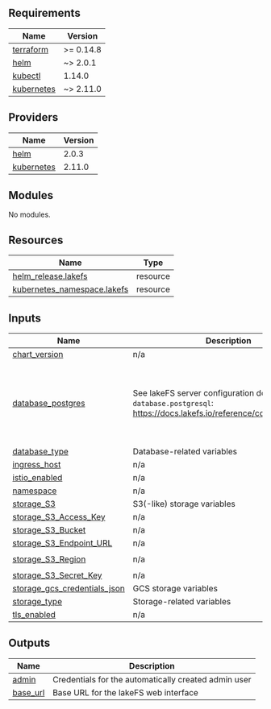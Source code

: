 <!-- BEGIN_TF_DOCS -->
## Requirements

| Name | Version |
|------|---------|
| <a name="requirement_terraform"></a> [terraform](#requirement\_terraform) | >= 0.14.8 |
| <a name="requirement_helm"></a> [helm](#requirement\_helm) | ~> 2.0.1 |
| <a name="requirement_kubectl"></a> [kubectl](#requirement\_kubectl) | 1.14.0 |
| <a name="requirement_kubernetes"></a> [kubernetes](#requirement\_kubernetes) | ~> 2.11.0 |

## Providers

| Name | Version |
|------|---------|
| <a name="provider_helm"></a> [helm](#provider\_helm) | 2.0.3 |
| <a name="provider_kubernetes"></a> [kubernetes](#provider\_kubernetes) | 2.11.0 |

## Modules

No modules.

## Resources

| Name | Type |
|------|------|
| [helm_release.lakefs](https://registry.terraform.io/providers/hashicorp/helm/latest/docs/resources/release) | resource |
| [kubernetes_namespace.lakefs](https://registry.terraform.io/providers/hashicorp/kubernetes/latest/docs/resources/namespace) | resource |

## Inputs

| Name | Description | Type | Default | Required |
|------|-------------|------|---------|:--------:|
| <a name="input_chart_version"></a> [chart\_version](#input\_chart\_version) | n/a | `string` | `"1.0.12"` | no |
| <a name="input_database_postgres"></a> [database\_postgres](#input\_database\_postgres) | See lakeFS server configuration docs, section `database.postgresql`: https://docs.lakefs.io/reference/configuration.html | <pre>object({<br>    connection_string       = string,<br>    max_open_connections    = optional(number),<br>    max_idle_connections    = optional(number),<br>    connection_max_lifetime = optional(string),<br>  })</pre> | `null` | no |
| <a name="input_database_type"></a> [database\_type](#input\_database\_type) | Database-related variables | `string` | n/a | yes |
| <a name="input_ingress_host"></a> [ingress\_host](#input\_ingress\_host) | n/a | `string` | `""` | no |
| <a name="input_istio_enabled"></a> [istio\_enabled](#input\_istio\_enabled) | n/a | `bool` | `false` | no |
| <a name="input_namespace"></a> [namespace](#input\_namespace) | n/a | `string` | `"lakefs"` | no |
| <a name="input_storage_S3"></a> [storage\_S3](#input\_storage\_S3) | S3(-like) storage variables | `bool` | `false` | no |
| <a name="input_storage_S3_Access_Key"></a> [storage\_S3\_Access\_Key](#input\_storage\_S3\_Access\_Key) | n/a | `string` | `""` | no |
| <a name="input_storage_S3_Bucket"></a> [storage\_S3\_Bucket](#input\_storage\_S3\_Bucket) | n/a | `string` | `""` | no |
| <a name="input_storage_S3_Endpoint_URL"></a> [storage\_S3\_Endpoint\_URL](#input\_storage\_S3\_Endpoint\_URL) | n/a | `string` | `""` | no |
| <a name="input_storage_S3_Region"></a> [storage\_S3\_Region](#input\_storage\_S3\_Region) | n/a | `string` | `"us-east-1"` | no |
| <a name="input_storage_S3_Secret_Key"></a> [storage\_S3\_Secret\_Key](#input\_storage\_S3\_Secret\_Key) | n/a | `string` | `""` | no |
| <a name="input_storage_gcs_credentials_json"></a> [storage\_gcs\_credentials\_json](#input\_storage\_gcs\_credentials\_json) | GCS storage variables | `string` | n/a | yes |
| <a name="input_storage_type"></a> [storage\_type](#input\_storage\_type) | Storage-related variables | `string` | n/a | yes |
| <a name="input_tls_enabled"></a> [tls\_enabled](#input\_tls\_enabled) | n/a | `bool` | `true` | no |

## Outputs

| Name | Description |
|------|-------------|
| <a name="output_admin"></a> [admin](#output\_admin) | Credentials for the automatically created admin user |
| <a name="output_base_url"></a> [base\_url](#output\_base\_url) | Base URL for the lakeFS web interface |
<!-- END_TF_DOCS -->